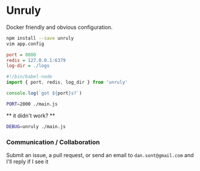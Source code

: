 # Unruly

Docker friendly and obvious configuration.

```sh
npm install --save unruly
vim app.config
```

```ini
port = 8080
redis = 127.0.0.1:6379
log-dir = ./logs
```

```javascript
#!/bin/babel-node
import { port, redis, log_dir } from 'unruly'

console.log(`got ${port}s?`)
```

```sh
PORT=2000 ./main.js
```

** it didn't work? **

```sh
DEBUG=unruly ./main.js
```

### Communication / Collaboration

Submit an issue, a pull request, or send an email to ``dan.sont@gmail.com`` and I'll reply if I see it

